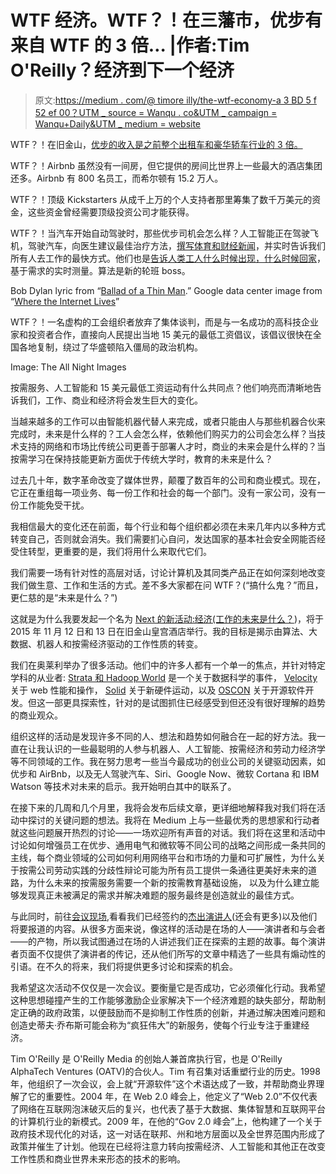 # WTF 经济。WTF？！在三藩市，优步有来自 WTF 的 3 倍… |作者:Tim O'Reilly？经济到下一个经济

> 原文:[https://medium . com/@ timore illy/the-wtf-economy-a 3 BD 5 f 52 ef 00？UTM _ source = Wanqu . co&UTM _ campaign = Wanqu+Daily&UTM _ medium = website](https://medium.com/@timoreilly/the-wtf-economy-a3bd5f52ef00?utm_source=wanqu.co&utm_campaign=Wanqu+Daily&utm_medium=website)

WTF？！在旧金山，[优步的收入是之前整个出租车和豪华轿车行业的 3 倍。](http://www.businessinsider.com/uber-revenue-san-francisco-2015-1)

WTF？！Airbnb 虽然没有一间房，但它提供的房间比世界上一些最大的酒店集团还多。Airbnb 有 800 名员工，而希尔顿有 15.2 万人。

WTF？！顶级 Kickstarters 从成千上万的个人支持者那里筹集了数千万美元的资金，这些资金曾经需要顶级投资公司才能获得。

WTF？！当汽车开始自动驾驶时，那些优步司机会怎么样？人工智能正在驾驶飞机，驾驶汽车，向医生建议最佳治疗方法，[撰写体育和财经新闻](https://www.narrativescience.com/)，并实时告诉我们所有人去工作的最快方式。他们也是[告诉人类工人什么时候出现，什么时候回家](https://medium.com/matter/the-flexibility-farce-fabf24dc4c4)，基于需求的实时测量。算法是新的轮班 boss。



Bob Dylan lyric from “[Ballad of a Thin Man](http://www.bobdylan.com/us/songs/ballad-thin-man).” Google data center image from “[Where the Internet Lives](http://www.google.com/about/datacenters/gallery/#/)”



WTF？！一名虚构的工会组织者放弃了集体谈判，而是与一名成功的高科技企业家和投资者合作，直接向人民提出当地 15 美元的最低工资倡议，该倡议很快在全国各地复制，绕过了华盛顿陷入僵局的政治机构。



Image: The All Night Images



按需服务、人工智能和 15 美元最低工资运动有什么共同点？他们响亮而清晰地告诉我们，工作、商业和经济将会发生巨大的变化。

当越来越多的工作可以由智能机器代替人来完成，或者只能由人与那些机器合伙来完成时，未来是什么样的？工人会怎么样，依赖他们购买力的公司会怎么样？当技术支持的网络和市场比传统公司更善于部署人才时，商业的未来会是什么样的？当按需学习在保持技能更新方面优于传统大学时，教育的未来是什么？

过去几十年，数字革命改变了媒体世界，颠覆了数百年的公司和商业模式。现在，它正在重组每一项业务、每一份工作和社会的每一个部门。没有一家公司，没有一份工作能免受干扰。

我相信最大的变化还在前面，每个行业和每个组织都必须在未来几年内以多种方式转变自己，否则就会消失。我们需要扪心自问，发达国家的基本社会安全网能否经受住转型，更重要的是，我们将用什么来取代它们。

我们需要一场有针对性的高层对话，讨论计算机及其同类产品正在如何深刻地改变我们做生意、工作和生活的方式。差不多大家都在问 WTF？(“搞什么鬼？”而且，更仁慈的是“未来是什么？”)

这就是为什么我要发起一个名为 [Next 的新活动:经济(工作的未来是什么？](http://conferences.oreilly.com/next-economy))，将于 2015 年 11 月 12 日和 13 日在旧金山皇宫酒店举行。我的目标是揭示由算法、大数据、机器人和按需经济驱动的工作性质的转变。

我们在奥莱利举办了很多活动。他们中的许多人都有一个单一的焦点，并针对特定学科的从业者: [Strata 和 Hadoop World](http://strataconf.com) 是一个关于数据科学的事件， [Velocity](http://velocityconf.com) 关于 web 性能和操作， [Solid](http://solidconf.com) 关于新硬件运动，以及 [OSCON](http://oscon.com) 关于开源软件开发。但这一部更具探索性，针对的是试图抓住已经感受到但还没有很好理解的趋势的商业观众。

组织这样的活动是发现许多不同的人、想法和趋势如何融合在一起的好方法。我一直在让我认识的一些最聪明的人参与机器人、人工智能、按需经济和劳动力经济学等不同领域的工作。我在努力思考一些当今最成功的创业公司的关键驱动因素，如优步和 AirBnb，以及无人驾驶汽车、Siri、Google Now、微软 Cortana 和 IBM Watson 等技术对未来的启示。我开始明白其中的联系了。

在接下来的几周和几个月里，我将会发布后续文章，更详细地解释我对我们将在活动中探讨的关键问题的想法。我将在 Medium 上与一些最优秀的思想家和行动者就这些问题展开热烈的讨论——一场欢迎所有声音的对话。我们将在这里和活动中讨论如何增强员工在优步、通用电气和微软等不同公司的战略之间形成一条共同的主线，每个商业领域的公司如何利用网络平台和市场的力量和可扩展性，为什么关于按需公司劳动实践的分歧性辩论可能为所有员工提供一条通往更美好未来的道路，为什么未来的按需服务需要一个新的按需教育基础设施， 以及为什么建立能够发现真正未被满足的需求并解决难题的服务最终是创造就业的最佳方式。

与此同时，前往[会议现场](http://conferences.oreilly.com/nexteconomy/),看看我们已经签约的[杰出演讲人](http://conferences.oreilly.com/nexteconomy/public/content/speakers)(还会有更多)以及他们将要报道的内容。从很多方面来说，像这样的活动是在场的人——演讲者和与会者——的产物，所以我试图通过在场的人讲述我们正在探索的主题的故事。每个演讲者页面不仅提供了演讲者的传记，还从他们所写的文章中精选了一些具有煽动性的引语。在不久的将来，我们将提供更多讨论和探索的机会。

我希望这次活动不仅仅是一次会议。要衡量它是否成功，它必须催化行动。我希望这种思想碰撞产生的工作能够激励企业家解决下一个经济难题的缺失部分，帮助制定正确的政府政策，以便鼓励而不是抑制工作性质的创新，并通过解决困难问题和创造史蒂夫·乔布斯可能会称为“疯狂伟大”的新服务，使每个行业专注于重建经济。

Tim O'Reilly 是 O'Reilly Media 的创始人兼首席执行官，也是 O'Reilly AlphaTech Ventures (OATV)的合伙人。Tim 有召集对话重塑行业的历史。1998 年，他组织了一次会议，会上就“开源软件”这个术语达成了一致，并帮助商业界理解了它的重要性。2004 年，在 Web 2.0 峰会上，他定义了“Web 2.0”不仅代表了网络在互联网泡沫破灭后的复兴，也代表了基于大数据、集体智慧和互联网平台的计算机行业的新模式。2009 年，在他的“Gov 2.0 峰会”上，他构建了一个关于政府技术现代化的对话，这一对话在联邦、州和地方层面以及全世界范围内形成了政策并催生了计划。他现在已经将注意力转向按需经济、人工智能和其他正在改变工作性质和商业世界未来形态的技术的影响。